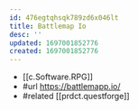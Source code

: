 ```yaml
---
id: 476egtqhsqk789zd6x046lt
title: Battlemap Io
desc: ''
updated: 1697001852776
created: 1697001852776
---
```


- [[c.Software.RPG]]
- #url https://battlemapp.io/
- #related [[prdct.questforge]]